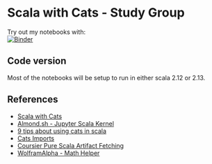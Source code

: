 Scala with Cats - Study Group
=====================================================================

Try out my notebooks with:  
[![Binder](https://mybinder.org/badge_logo.svg)](https://mybinder.org/v2/gh/mikekwright/scala-with-cats-studygroup/master)

## Code version

Most of the notebooks will be setup to run in either scala 2.12 or 2.13.  

## References

- [Scala with Cats](https://underscore.io/books/scala-with-cats/)  
- [Almond.sh - Jupyter Scala Kernel](https://almond.sh/)  
- [9 tips about using cats in scala](https://blog.softwaremill.com/9-tips-about-using-cats-in-scala-you-might-want-to-know-e1bafd365f88)  
- [Cats Imports](https://typelevel.org/cats/typeclasses/imports.html)  
- [Coursier Pure Scala Artifact Fetching](https://get-coursier.io/)  
- [WolframAlpha - Math Helper](https://www.wolframalpha.com)  

